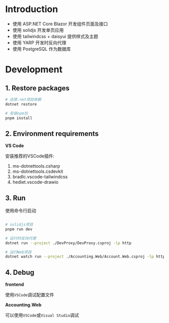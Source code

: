 # Introduction

- 使用 ASP.NET Core Blazor 开发组件页面及接口
- 使用 solidjs 开发单页应用
- 使用 tailwindcss + daisyui 提供样式及主题
- 使用 YARP 开发时反向代理
- 使用 PostgreSQL 作为数据库

# Development

## 1. Restore packages

```bash
# 还原.net项目依赖
dotnet restore

# 安装npm包
pnpm install
```

## 2. Environment requirements

**VS Code**

安装推荐的VSCode插件: 
  1. ms-dotnettools.csharp
  2. ms-dotnettools.csdevkit
  3. bradlc.vscode-tailwindcss
  4. hediet.vscode-drawio

## 3. Run

使用命令行启动

```bash

# solidjs项目
pnpm run dev

# 运行时反向代理
dotnet run --project ./DevProxy/DevProxy.csproj -lp http 

# 运行Web项目
dotnet watch run --project ./Accounting.Web/Account.Web.csproj -lp http-headless
```

## 4. Debug

**frontend**

使用`VSCode`调试配置文件

**Accounting.Web**

可以使用`VSCode`或`Visual Studio`调试
